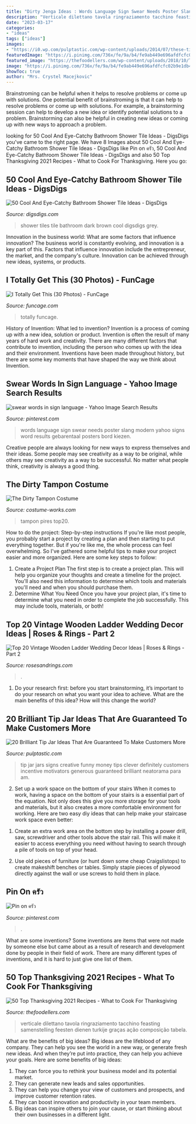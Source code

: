 ```yaml
---
title: "Dirty Jenga Ideas : Words Language Sign Swear Needs Poster Slang Modern Yahoo Signs Word Results Gebarentaal Posters Bord Kiezen"
description: "Verticale dilettano tavola ringraziamento tacchino feasting samenstelling feesten dienen turkije graças ação composição tabela"
date: "2023-03-17"
categories:
- "ideas"
tags: ["ideas"]
images:
- "https://i0.wp.com/pulptastic.com/wp-content/uploads/2014/07/these-tip-jars-will-definitely-get-money-17.jpg?resize=550%2C734"
featuredImage: "https://i.pinimg.com/736x/fe/9a/b4/fe9ab449e696afdfcfc02b9e1db4d63d.jpg"
featured_image: "https://thefoodellers.com/wp-content/uploads/2018/10/Thanksgiving-Recipes.jpeg"
image: "https://i.pinimg.com/736x/fe/9a/b4/fe9ab449e696afdfcfc02b9e1db4d63d.jpg"
ShowToc: true
author: "Mrs. Crystel Macejkovic"
---
```



Brainstroming can be helpful when it helps to resolve problems or come up with solutions.
One potential benefit of brainstroming is that it can help to resolve problems or come up with solutions. For example, a brainstorming session can help to develop a new idea or identify potential solutions to a problem. Brainstorming can also be helpful in creating new ideas or coming up with new ways to approach a problem.

	

		
looking for 50 Cool And Eye-Catchy Bathroom Shower Tile Ideas - DigsDigs you've came to the right page. We have 8 Images about 50 Cool And Eye-Catchy Bathroom Shower Tile Ideas - DigsDigs like Pin on ครัว, 50 Cool And Eye-Catchy Bathroom Shower Tile Ideas - DigsDigs and also 50 Top Thanksgiving 2021 Recipes - What to Cook For Thanksgiving. Here you go:
		
    
## 50 Cool And Eye-Catchy Bathroom Shower Tile Ideas - DigsDigs

<img loading=lazy src="https://www.digsdigs.com/photos/30-large-scale-dark-brown-shower-tiles.jpg" onerror="this.onerror=null;this.src='https://tse4.mm.bing.net/th?id=OIP.Y1JnLzLMsKHN5fJ5SmZf0QHaLI&amp;pid=15.1';" alt="50 Cool And Eye-Catchy Bathroom Shower Tile Ideas - DigsDigs">

_Source: digsdigs.com_

>shower tiles tile bathroom dark brown cool digsdigs grey. 

	

Innovation in the business world: What are some factors that influence innovation?
The business world is constantly evolving, and innovation is a key part of this. Factors that influence innovation include the entrepreneur, the market, and the company's culture. Innovation can be achieved through new ideas, systems, or products.

    
## I Totally Get This (30 Photos) - FunCage

<img loading=lazy src="https://www.funcage.com/blog/wp-content/uploads/2013/07/I-Totally-Get-This-030.jpg" onerror="this.onerror=null;this.src='https://tse3.mm.bing.net/th?id=OIP.dLHEQtfLusUP4XhxKdZnfQHaMD&amp;pid=15.1';" alt="I Totally Get This (30 Photos) - FunCage">

_Source: funcage.com_

>totally funcage. 

	

History of Invention: What led to invention?
Invention is a process of coming up with a new idea, solution or product. Invention is often the result of many years of hard work and creativity. There are many different factors that contribute to invention, including the person who comes up with the idea and their environment. Inventions have been made throughout history, but there are some key moments that have shaped the way we think about Invention.

    
## Swear Words In Sign Language - Yahoo Image Search Results

<img loading=lazy src="https://i.pinimg.com/736x/03/8b/7f/038b7f37b8c96844b704606a75661e2b--words-in-sign-language-yahoo.jpg" onerror="this.onerror=null;this.src='https://tse1.mm.bing.net/th?id=OIP.Lu9SLRaurPEM843_tT1W6AAAAA&amp;pid=15.1';" alt="swear words in sign language - Yahoo Image Search Results">

_Source: pinterest.com_

>words language sign swear needs poster slang modern yahoo signs word results gebarentaal posters bord kiezen. 

	

Creative people are always looking for new ways to express themselves and their ideas. Some people may see creativity as a way to be original, while others may see creativity as a way to be successful. No matter what people think, creativity is always a good thing.

    
## The Dirty Tampon Costume

<img loading=lazy src="https://photos.costume-works.com/full/the_dirty_tampon.jpg" onerror="this.onerror=null;this.src='https://tse2.mm.bing.net/th?id=OIP.vAw00mScat1hfm22Qh1twQHaK8&amp;pid=15.1';" alt="The Dirty Tampon Costume">

_Source: costume-works.com_

>tampon pires top20. 

	

How to do the project: Step-by-step instructions
If you're like most people, you probably start a project by creating a plan and then starting to put everything together. But if you're like me, the whole process can feel overwhelming. So I've gathered some helpful tips to make your project easier and more organized. Here are some key steps to follow:
1. Create a Project Plan 
The first step is to create a project plan. This will help you organize your thoughts and create a timeline for the project. You'll also need this information to determine which tools and materials you'll need and when you should purchase them. 
2. Determine What You Need 
Once you have your project plan, it's time to determine what you need in order to complete the job successfully. This may include tools, materials, or both! 

    
## Top 20 Vintage Wooden Ladder Wedding Decor Ideas | Roses &amp; Rings - Part 2

<img loading=lazy src="http://www.rosesandrings.com/wp-content/uploads/2018/04/Vintage-Wedding-Ladder-Decor.jpg" onerror="this.onerror=null;this.src='https://tse4.mm.bing.net/th?id=OIP.fnkXiLmwrBMDh6LQs0lDwQHaLH&amp;pid=15.1';" alt="Top 20 Vintage Wooden Ladder Wedding Decor Ideas | Roses &amp; Rings - Part 2">

_Source: rosesandrings.com_

>. 

	

1. Do your research first: before you start brainstorming, it’s important to do your research on what you want your idea to achieve. What are the main benefits of this idea? How will this change the world?

    
## 20 Brilliant Tip Jar Ideas That Are Guaranteed To Make Customers More

<img loading=lazy src="https://i0.wp.com/pulptastic.com/wp-content/uploads/2014/07/these-tip-jars-will-definitely-get-money-17.jpg?resize=550%2C734" onerror="this.onerror=null;this.src='https://tse2.mm.bing.net/th?id=OIP.LCIau5IDhpppXqhhfXtkwgHaJ4&amp;pid=15.1';" alt="20 Brilliant Tip Jar Ideas That Are Guaranteed To Make Customers More">

_Source: pulptastic.com_

>tip jar jars signs creative funny money tips clever definitely customers incentive motivators generous guaranteed brilliant neatorama para am. 

	

2) Set up a work space on the bottom of your stairs
When it comes to work, having a space on the bottom of your stairs is a essential part of the equation. Not only does this give you more storage for your tools and materials, but it also creates a more comfortable environment for working. Here are two easy diy ideas that can help make your staircase work space even better:
1. Create an extra work area on the bottom step by installing a power drill, saw, screwdriver and other tools above the stair rail. This will make it easier to access everything you need without having to search through a pile of tools on top of your head.

2. Use old pieces of furniture (or hunt down some cheap Craigslistops) to create makeshift benches or tables. Simply staple pieces of plywood directly against the wall or use screws to hold them in place.

    
## Pin On ครัว

<img loading=lazy src="https://i.pinimg.com/736x/fe/9a/b4/fe9ab449e696afdfcfc02b9e1db4d63d.jpg" onerror="this.onerror=null;this.src='https://tse3.mm.bing.net/th?id=OIP.k3WJXUUFchJSXues2rEZaAHaJ4&amp;pid=15.1';" alt="Pin on ครัว">

_Source: pinterest.com_

>. 

	

What are some inventions?
Some inventions are items that were not made by someone else but came about as a result of research and development done by people in their field of work. There are many different types of inventions, and it is hard to just give one list of them.

    
## 50 Top Thanksgiving 2021 Recipes - What To Cook For Thanksgiving

<img loading=lazy src="https://thefoodellers.com/wp-content/uploads/2018/10/Thanksgiving-Recipes.jpeg" onerror="this.onerror=null;this.src='https://tse2.mm.bing.net/th?id=OIP.iHYBpjJ0zn4oU4gwHZl70wHaMk&amp;pid=15.1';" alt="50 Top Thanksgiving 2021 Recipes - What to Cook For Thanksgiving">

_Source: thefoodellers.com_

>verticale dilettano tavola ringraziamento tacchino feasting samenstelling feesten dienen turkije graças ação composição tabela. 

	

What are the benefits of big ideas?
Big ideas are the lifeblood of any company. They can help you see the world in a new way, or generate fresh new ideas. And when they’re put into practice, they can help you achieve your goals. Here are some benefits of big ideas: 
1. They can force you to rethink your business model and its potential market.
2. They can generate new leads and sales opportunities.
3. They can help you change your view of customers and prospects, and improve customer retention rates. 
4. They can boost innovation and productivity in your team members. 
5. Big ideas can inspire others to join your cause, or start thinking about their own businesses in a different light. 

